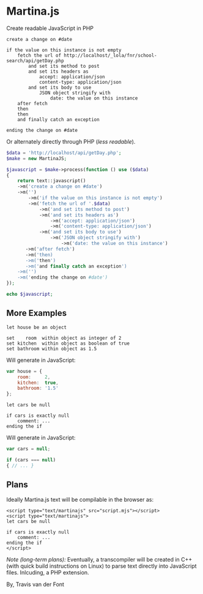 # Martina.js
Create readable JavaScript in PHP

    create a change on #date

    if the value on this instance is not empty
        fetch the url of http://localhost/_lola/fnr/school-search/api/getDay.php
            and set its method to post
            and set its headers as
                accept: application/json
                content-type: application/json
            and set its body to use
                JSON object stringify with 
                    date: the value on this instance
        after fetch
        then 
        then
        and finally catch an exception
        
    ending the change on #date


Or alternately directly through PHP (_less readable_).

```php
$data = 'http://localhost/api/getDay.php';
$make = new MartinaJS;

$javascript = $make->process(function () use ($data)
{
    return text::javascript()
    ->m('create a change on #date')
    ->m('')    
        ->m('if the value on this instance is not empty')    
        ->m('fetch the url of '.$data)    
            ->m('and set its method to post')    
            ->m('and set its headers as')    
                ->m('accept: application/json')    
                ->m('content-type: application/json')    
            ->m('and set its body to use')    
                ->m('JSON object stringify with')    
                    ->m('date: the value on this instance')    
       ->m('after fetch')    
       ->m('then)    
       ->m('then')    
       ->m('and finally catch an exception')    
    ->m('')    
    ->m('ending the change on #date')    
});

echo $javascript;
```

## More Examples


    let house be an object
    
    set    room  within object as integer of 2
    set kitchen  within object as boolean of true
    set bathroom within object as 1.5

Will generate in JavaScript:

```javascript
var house = {
    room:     2,
    kitchen:  true,
    bathroom: '1.5'
};
```

    let cars be null

    if cars is exactly null
        comment: ...
    ending the if

Will generate in JavaScript:

```javascript
var cars = null;

if (cars === null)
{ // ... }
```

## Plans

Ideally Martina.js text will be compilable in the browser as:

    <script type="text/martinajs" src="script.mjs"></script>
    <script type="text/martinajs">
    let cars be null

    if cars is exactly null
        comment: ...
    ending the if
    </script>


*Note (long-term plans):* Eventually, a transcompiler will be created in C++ (with quick build instructions on Linux) to parse text directly into JavaScript files. Inlcuding, a PHP extension.

By, Travis van der Font
